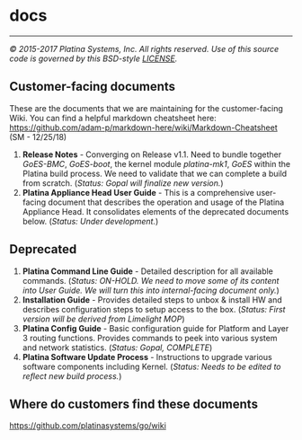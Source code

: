 # docs

---

*&copy; 2015-2017 Platina Systems, Inc. All rights reserved.
Use of this source code is governed by this BSD-style [LICENSE].*

[LICENSE]: ../LICENSE

## Customer-facing documents
These are the documents that we are maintaining for the customer-facing Wiki. You can find a helpful markdown cheatsheet here: https://github.com/adam-p/markdown-here/wiki/Markdown-Cheatsheet (SM - 12/25/18)

1. **Release Notes** - Converging on Release v1.1. Need to bundle together *GoES-BMC*, *GoES-boot*, the kernel module *platina-mk1*, *GoES* within the Platina build process. We need to validate that we can complete a build from scratch. (*Status: Gopal will finalize new version.*)
2. **Platina Appliance Head User Guide** - This is a comprehensive user-facing document that describes the operation and usage of the Platina Appliance Head. It consolidates elements of the deprecated documents below. (*Status: Under development.*)

## Deprecated
1. **Platina Command Line Guide** - Detailed description for all available commands. (*Status: ON-HOLD. We need to move some of its content into User Guide. We will turn this into internal-facing document only.*)
2. **Installation Guide** - Provides detailed steps to unbox & install HW and describes configuration steps to setup access to the box. (*Status: First version will be derived from Limelight MOP*)
3. **Platina Config Guide** - Basic configuration guide for Platform and Layer 3 routing functions. Provides commands to peek into various system and network statistics. (*Status: Gopal, COMPLETE*)
4. **Platina Software Update Process** - Instructions to upgrade various software components including Kernel. (*Status: Needs to be edited to reflect new build process.*)
## Where do customers find these documents
https://github.com/platinasystems/go/wiki
